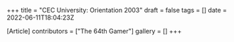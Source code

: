 +++
title = "CEC University: Orientation 2003"
draft = false
tags = []
date = 2022-06-11T18:04:23Z

[Article]
contributors = ["The 64th Gamer"]
gallery = []
+++
